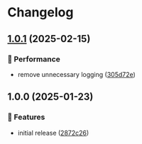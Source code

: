 # Changelog

## [1.0.1](https://github.com/Norgate-AV/NAVDatabase.Amx.EnovaDGX/compare/v1.0.0...v1.0.1) (2025-02-15)

### 🚀 Performance

- remove unnecessary logging ([305d72e](https://github.com/Norgate-AV/NAVDatabase.Amx.EnovaDGX/commit/305d72e1d5f91a25e04d378e31025138ac0f2ce3))

## 1.0.0 (2025-01-23)

### 🌟 Features

- initial release ([2872c26](https://github.com/Norgate-AV/NAVDatabase.Amx.EnovaDGX/commit/2872c26aac3557c548d58dec8fe9f61768ff1660))
